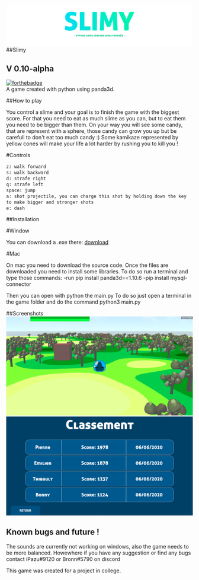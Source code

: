 ![banner](assets/slimy_title.png)
##Slimy
## V 0.10-alpha
[![forthebadge](https://forthebadge.com/images/badges/made-with-python.svg)](https://forthebadge.com)<br>
A game created with python using panda3d.

##How to play

You control a slime and your goal is to finish the game with the biggest score.
For that you need to eat  as much slime as you can, but to eat them you need to be bigger than them.
On your way you will see some candy, that are represent with a sphere, those candy can grow you up but be carefull to don't eat too much candy :)
Some kamikaze represented by yellow cones will make your life a lot harder by rushing you to kill you !

#Controls

	z: walk forward
	s: walk backward
	d: strafe right
	q: strafe left
	space: jump
	a: shot projectile, you can charge this shot by holding down the key to make bigger and stronger shots
	e: dash
	
##Installation

#Window

You can download a .exe there: [download](https://github.com/iPazu/Slimy/releases/download/0.1/Slimy-0.1.zip)

#Mac

On mac you need to download the source code.
Once the files are downloaded you need to install some libraries. 
To do so run a terminal and type those commands: 
-run pip install panda3d==1.10.6
-pip install mysql-connector

Then you can open with python the main.py
To do so just open a terminal in the game folder and do the command python3 main.py

##Screenshots
![the game running !](assets/slimy_screenshot.png)
![The ranking gui !](assets/ranking_screenshot.png)

## Known bugs and future !

The sounds are currently not working on windows, also the game needs to be more balanced.
Howewhere if you have any suggestion or find any bugs contact iPazu#9120 or Bronn#5790 on discord

This game was created for a project in college.